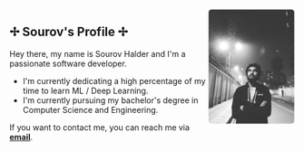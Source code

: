<img width="155px" align="right" src="https://raw.githubusercontent.com/sourovw/sourovw/main/assets/sourov.png">

## ✢ Sourov's Profile ✢

Hey there, my name is Sourov Halder and I'm a passionate software developer.

- I'm currently dedicating a high percentage of my time to learn ML / Deep Learning.
- I'm currently pursuing my bachelor's degree in Computer Science and Engineering.

If you want to contact me, you can reach me via **[email](sourovw@proton.me)**.
